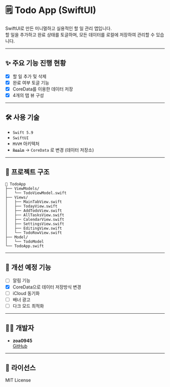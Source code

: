 # 🗒️ Todo App (SwiftUI)

SwiftUI로 만든 미니멀하고 실용적인 할 일 관리 앱입니다.  
할 일을 추가하고 완료 상태를 토글하며, 모든 데이터를 로컬에 저장하여 관리할 수 있습니다.

---

## ✨ 주요 기능 진행 현황

- [x] 할 일 추가 및 삭제
- [x] 완료 여부 토글 기능
- [x] CoreData를 이용한 데이터 저장
- [x] 4개의 탭 뷰 구성

---

## 🛠️ 사용 기술

- `Swift 5.9`
- `SwiftUI`
- `MVVM` 아키텍처
- ~~`Realm`~~ -> `CoreData` 로 변경 (데이터 저장소)

---

## 📂 프로젝트 구조

```
📂 TodoApp
├── ViewModels/
│   └── TodoViewModel.swift
├── Views/
│   ├── MainTabView.swift
│   ├── TodayView.swift
│   ├── AddTodoView.swift
│   ├── AllTasksView.swift
│   ├── CalendarView.swift
│   ├── SettingsView.swift
│   ├── EditingView.swift
│   └── TodoRowView.swift
├── Model/
│   └── TodoModel
└── TodoApp.swift
```

---

## 📌 개선 예정 기능

- [ ] 알림 기능
- [x] CoreData으로 데이터 저장방식 변경
- [ ] iCloud 동기화
- [ ] 배너 광고
- [ ] 다크 모드 최적화

---

## 🧑‍💻 개발자

- **zoa0945**  
  [GitHub](https://github.com/zoa0945)

---

## 🪪 라이선스

MIT License
